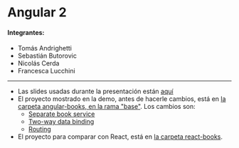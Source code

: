 Angular 2
=========

#### Integrantes:
- Tomás Andrighetti
- Sebastián Butorovic
- Nicolás Cerda
- Francesca Lucchini

-----------------------------------

- Las slides usadas durante la presentación están [aquí](./slides.pdf)
- El proyecto mostrado en la demo, antes de hacerle cambios, está en [la carpeta angular-books, en la rama "base"](../../tree/base/angular-books). Los cambios son:
  - [Separate book service](../../commit/e191acc138c727a3f9f86e247ba664e5ddeaddc3)
  - [Two-way data binding](../../commit/13eb2f13ed75635ff73f3ef0d5d2631bded097b8)
  - [Routing](../../commit/ce51b39bdd403e39db218d4d1f60eff172aedbc8)
- El proyecto para comparar con React, está en [la carpeta react-books](./react-books).
